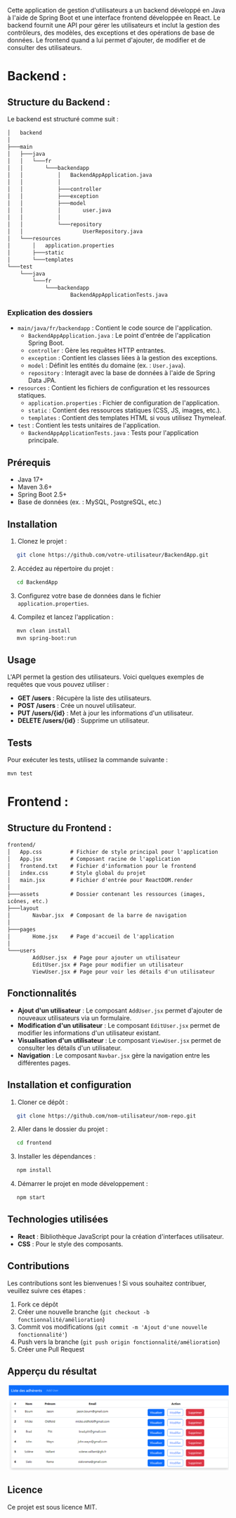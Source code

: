 Cette application de gestion d'utilisateurs a un backend développé en Java à l'aide de Spring Boot et une interface frontend développée en React. 
Le backend fournit une API pour gérer les utilisateurs et inclut la gestion des contrôleurs, des modèles, des exceptions et des opérations de base de données.
Le frontend quand a lui permet d'ajouter, de modifier et de consulter des utilisateurs.

# Backend :

## Structure du Backend :

Le backend est structuré comme suit :

```
│   backend
│   
├───main
│   ├───java
│   │   └───fr
│   │       └───backendapp
│   │           │   BackendAppApplication.java
│   │           │   
│   │           ├───controller
│   │           ├───exception
│   │           ├───model
│   │           │       user.java
│   │           │       
│   │           └───repository
│   │                   UserRepository.java
│   └───resources
│       │   application.properties
│       ├───static
│       └───templates
└───test
    └───java
        └───fr
            └───backendapp
                    BackendAppApplicationTests.java
```

### Explication des dossiers

- `main/java/fr/backendapp` : Contient le code source de l'application.
  - `BackendAppApplication.java` : Le point d'entrée de l'application Spring Boot.
  - `controller` : Gère les requêtes HTTP entrantes.
  - `exception` : Contient les classes liées à la gestion des exceptions.
  - `model` : Définit les entités du domaine (ex. : `User.java`).
  - `repository` : Interagit avec la base de données à l'aide de Spring Data JPA.
- `resources` : Contient les fichiers de configuration et les ressources statiques.
  - `application.properties` : Fichier de configuration de l'application.
  - `static` : Contient des ressources statiques (CSS, JS, images, etc.).
  - `templates` : Contient des templates HTML si vous utilisez Thymeleaf.
- `test` : Contient les tests unitaires de l'application.
  - `BackendAppApplicationTests.java` : Tests pour l'application principale.

## Prérequis

- Java 17+
- Maven 3.6+
- Spring Boot 2.5+
- Base de données (ex. : MySQL, PostgreSQL, etc.)

## Installation

1. Clonez le projet :
```bash
   git clone https://github.com/votre-utilisateur/BackendApp.git
```
2. Accédez au répertoire du projet :
```bash
   cd BackendApp
```
3. Configurez votre base de données dans le fichier `application.properties`.

4. Compilez et lancez l'application :
```bash
   mvn clean install
   mvn spring-boot:run
```

## Usage

L'API permet la gestion des utilisateurs. Voici quelques exemples de requêtes que vous pouvez utiliser :

- **GET /users** : Récupère la liste des utilisateurs.
- **POST /users** : Crée un nouvel utilisateur.
- **PUT /users/{id}** : Met à jour les informations d'un utilisateur.
- **DELETE /users/{id}** : Supprime un utilisateur.

## Tests

Pour exécuter les tests, utilisez la commande suivante :

```bash
mvn test
```

# Frontend :

## Structure du Frontend :

```
frontend/
│   App.css         # Fichier de style principal pour l'application
│   App.jsx         # Composant racine de l'application
│   frontend.txt    # Fichier d'information pour le frontend
│   index.css       # Style global du projet
│   main.jsx        # Fichier d'entrée pour ReactDOM.render
│   
├───assets          # Dossier contenant les ressources (images, icônes, etc.)
├───layout
│       Navbar.jsx  # Composant de la barre de navigation
│       
├───pages
│       Home.jsx    # Page d'accueil de l'application
│       
└───users
        AddUser.jsx  # Page pour ajouter un utilisateur
        EditUser.jsx # Page pour modifier un utilisateur
        ViewUser.jsx # Page pour voir les détails d'un utilisateur
```

## Fonctionnalités

- **Ajout d'un utilisateur** : Le composant `AddUser.jsx` permet d'ajouter de nouveaux utilisateurs via un formulaire.
- **Modification d'un utilisateur** : Le composant `EditUser.jsx` permet de modifier les informations d'un utilisateur existant.
- **Visualisation d'un utilisateur** : Le composant `ViewUser.jsx` permet de consulter les détails d'un utilisateur.
- **Navigation** : Le composant `Navbar.jsx` gère la navigation entre les différentes pages.

## Installation et configuration

1. Cloner ce dépôt :
```bash
   git clone https://github.com/nom-utilisateur/nom-repo.git
```

2. Aller dans le dossier du projet :
```bash
   cd frontend
```

3. Installer les dépendances :
```bash
   npm install
```

4. Démarrer le projet en mode développement :
```bash
   npm start
```

## Technologies utilisées

- **React** : Bibliothèque JavaScript pour la création d'interfaces utilisateur.
- **CSS** : Pour le style des composants.
  
## Contributions

Les contributions sont les bienvenues ! Si vous souhaitez contribuer, veuillez suivre ces étapes :

1. Fork ce dépôt
2. Créer une nouvelle branche (`git checkout -b fonctionnalité/amélioration`)
3. Commit vos modifications (`git commit -m 'Ajout d'une nouvelle fonctionnalité'`)
4. Push vers la branche (`git push origin fonctionnalité/amélioration`)
5. Créer une Pull Request

## Apperçu du résultat
![result.png](./images/result.png)

## Licence

Ce projet est sous licence MIT.

